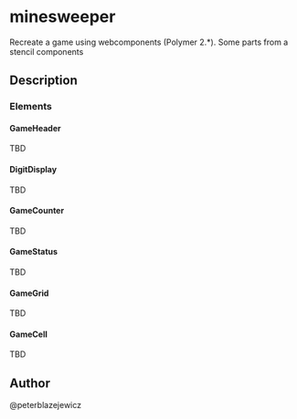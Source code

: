# minesweeper

Recreate a game using webcomponents (Polymer 2.*). Some parts from a stencil components

## Description

### Elements

#### GameHeader

TBD

#### DigitDisplay

TBD

#### GameCounter

TBD

#### GameStatus

TBD

#### GameGrid

TBD

#### GameCell

TBD

## Author

@peterblazejewicz
